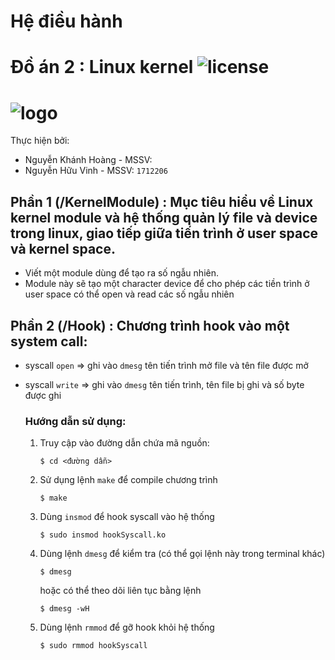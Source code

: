 # Hệ điều hành

# Đồ án 2 : Linux kernel ![license][1]

#  ![logo][2]

Thực hiện bởi: 	

* Nguyễn Khánh Hoàng - MSSV:
* Nguyễn Hữu Vinh - MSSV: `1712206` 

## Phần 1 (/KernelModule) : Mục tiêu hiểu về Linux kernel module và hệ thống quản lý file và device trong linux, giao tiếp giữa tiến trình ở user space và kernel space.
- Viết một module dùng để tạo ra số ngẫu nhiên.
- Module này sẽ tạo một character device để cho phép các tiền trình ở user space có thể open và read các số ngẫu nhiên
## Phần 2 (/Hook) : Chương trình hook vào một system call:
- syscall `open` => ghi vào `dmesg` tên tiến trình mở file và tên file được mở

- syscall `write` => ghi vào `dmesg` tên tiến trình, tên file bị ghi và số byte được ghi

  ### Hướng dẫn sử dụng:

  1. Truy cập vào đường dẫn chứa mã nguồn:

     ```
     $ cd <đường dẫn>
     ```

  2. Sử dụng lệnh `make` để compile chương trình

     ```
     $ make
     ```

  3. Dùng `insmod` để hook syscall vào hệ thống

     ```
     $ sudo insmod hookSyscall.ko
     ```

  4. Dùng lệnh `dmesg` để kiểm tra (có thể gọi lệnh này trong terminal khác)

     ```
     $ dmesg
     ```

     hoặc có thể theo dõi liên tục bằng lệnh

     ```
     $ dmesg -wH
     ```

  5. Dùng lệnh `rmmod` để gỡ hook khỏi hệ thống

     ```
     $ sudo rmmod hookSyscall
     ```

  
  
[1]:https://camo.githubusercontent.com/7de7f171e34eba428ffe0a84a2b2297431f55ac3/68747470733a2f2f696d672e736869656c64732e696f2f636f636f61706f64732f6c2f537769667453696d706c6966792e7376673f7374796c653d666c6174
  [2]:https://www.freeiconspng.com/uploads/linux-icon-9.png

  
  
  
